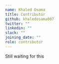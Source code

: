 ```yaml
---
name: Khaled Osama
title: Contributor
github: khaledosama007
twitter: ""
linkedin: ""
slack: ""
joining_date: ""
role: contributor
---
```


Still waiting for this
